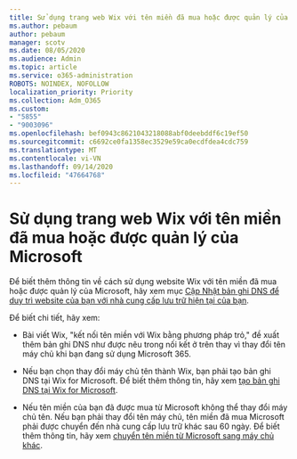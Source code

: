 ```yaml
---
title: Sử dụng trang web Wix với tên miền đã mua hoặc được quản lý của Microsoft
ms.author: pebaum
author: pebaum
manager: scotv
ms.date: 08/05/2020
ms.audience: Admin
ms.topic: article
ms.service: o365-administration
ROBOTS: NOINDEX, NOFOLLOW
localization_priority: Priority
ms.collection: Adm_O365
ms.custom:
- "5855"
- "9003096"
ms.openlocfilehash: bef0943c8621043218088abf0deebddf6c19ef50
ms.sourcegitcommit: c6692ce0fa1358ec3529e59ca0ecdfdea4cdc759
ms.translationtype: MT
ms.contentlocale: vi-VN
ms.lasthandoff: 09/14/2020
ms.locfileid: "47664768"
---
```

# <a name="using-a-wix-website-with-microsoft-purchased-or-managed-domains"></a>Sử dụng trang web Wix với tên miền đã mua hoặc được quản lý của Microsoft

Để biết thêm thông tin về cách sử dụng website Wix với tên miền đã mua hoặc được quản lý của Microsoft, hãy xem mục [Cập Nhật bản ghi DNS để duy trì website của bạn với nhà cung cấp lưu trữ hiện tại của bạn](https://docs.microsoft.com/microsoft-365/admin/dns/update-dns-records-to-retain-current-hosting-provider).

Để biết chi tiết, hãy xem: 

- Bài viết Wix, "kết nối tên miền với Wix bằng phương pháp trỏ," đề xuất thêm bản ghi DNS như được nêu trong nối kết ở trên thay vì thay đổi tên máy chủ khi bạn đang sử dụng Microsoft 365.

- Nếu bạn chọn thay đổi máy chủ tên thành Wix, bạn phải tạo bản ghi DNS tại Wix for Microsoft. Để biết thêm thông tin, hãy xem [tạo bản ghi DNS tại Wix for Microsoft](https://docs.microsoft.com/microsoft-365/admin/dns/create-dns-records-at-wix).

- Nếu tên miền của bạn đã được mua từ Microsoft không thể thay đổi máy chủ tên. Nếu bạn phải thay đổi tên máy chủ, tên miền đã mua Microsoft phải được chuyển đến nhà cung cấp lưu trữ khác sau 60 ngày. Để biết thêm thông tin, hãy xem [chuyển tên miền từ Microsoft sang máy chủ khác](https://docs.microsoft.com/microsoft-365/admin/get-help-with-domains/transfer-a-domain-from-microsoft-to-another-host).
